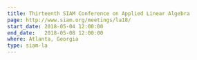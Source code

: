 ```yaml
---
title: Thirteenth SIAM Conference on Applied Linear Algebra
page: http://www.siam.org/meetings/la18/
start_date: 2018-05-04 12:00:00
end_date:   2018-05-08 12:00:00
where: Atlanta, Georgia
type: siam-la
---
```



